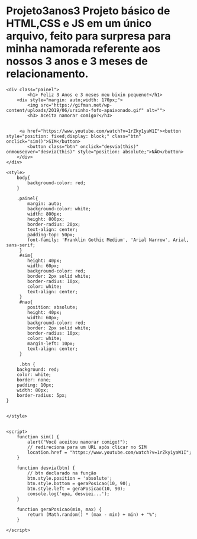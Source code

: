 # Projeto3anos3 Projeto básico de HTML,CSS e JS em um único arquivo, feito para surpresa para minha namorada referente aos nossos 3 anos e 3 meses de relacionamento.

<!DOCTYPE html>
<html lang="en">
<head>
    <meta charset="UTF-8">
    <meta http-equiv="X-UA-Compatible" content="IE-edge">
    <meta name="viewport" content="width=device-width, initial-scale=1.0">
    <title>Feliz 3 anos e 3 meses</title>
</head>

<body>

    <div class="painel">
            <h1> Feliz 3 Anos e 3 meses meu bixin pequeno!</h1>
        <div style="margin: auto;width: 170px;">
            <img src="https://gifman.net/wp-content/uploads/2019/06/ursinho-fofo-apaixonado.gif" alt="">
            <h3> Aceita namorar comigo?</h3>

        
         <a href="https://www.youtube.com/watch?v=1rZky1yaW1I"><button style="position: fixed;display: block;" class="btn" onclick="sim()">SIM</button>
            <button class="btn" onclick="desvia(this)" onmouseover="desvia(this)" style="position: absolute;">NÃO</button>
        </div>
    </div>
</body>

    <style>
        body{
            background-color: red;
        }

        .painel{
            margin: auto;
            background-color: white;
            width: 800px;
            height: 800px;
            border-radius: 20px;
            text-align: center;
            padding-top: 50px;
            font-family: 'Franklin Gothic Medium', 'Arial Narrow', Arial, sans-serif;
         }
         #sim{
            height: 40px;
            width: 60px;
            background-color: red;
            border: 2px solid white;
            border-radius: 10px;
            color: white;
            text-align: center;
         }
         #nao{
            position: absolute;
            height: 40px;
            width: 60px;
            background-color: red;
            border: 2px solid white;
            border-radius: 10px;
            color: white;
            margin-left: 10px;
            text-align: center;
         }

         .btn {
        background: red;
        color: white;
        border: none;
        padding: 10px;
        width: 80px;
        border-radius: 5px;
    }
    

    </style>


    <script>
        function sim() {
            alert("Você aceitou namorar comigo!");
            // redireciona para um URL após clicar no SIM
            location.href = "https://www.youtube.com/watch?v=1rZky1yaW1I";
        }
    
        function desvia(btn) {
            // btn declarado na função
            btn.style.position = 'absolute';
            btn.style.bottom = geraPosicao(10, 90);
            btn.style.left = geraPosicao(10, 90);
            console.log('opa, desviei...');
        }
    
        function geraPosicao(min, max) {
            return (Math.random() * (max - min) + min) + "%";
        }
    
    </script>
    
</html>
